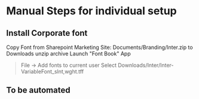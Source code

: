 # Manual Steps for individual setup

## Install Corporate font

Copy Font from Sharepoint Marketing Site: Documents/Branding/Inter.zip to Downloads
unzip archive
Launch "Font Book" App
> File -> Add fonts to current user
> Select Downloads/Inter/Inter-VariableFont_slnt,wght.tff

## To be automated

